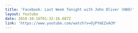 ```yaml
---
title: 'Facebook: Last Week Tonight with John Oliver (HBO)'
layout: Youtube
date: 2018-10-16T01:32:16.687Z
link: 'https://www.youtube.com/watch?v=OjPYmEZxACM'
---
```


